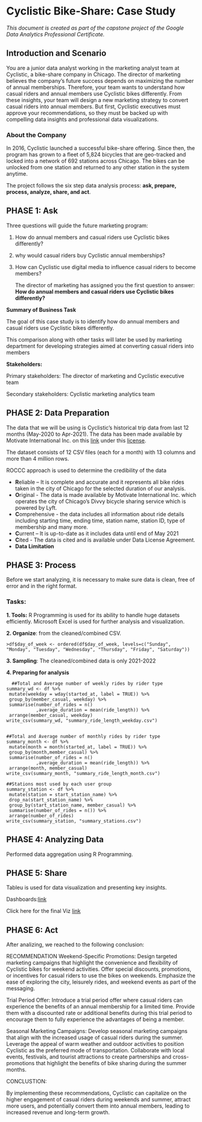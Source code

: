 # **Cyclistic Bike-Share: Case Study**

_This document is created as part of the capstone project of the Google Data Analytics Professional Certificate._

## Introduction and Scenario
You are a junior data analyst working in the marketing analyst team at Cyclistic, a bike-share company in Chicago. The director of marketing believes the company’s future success depends on maximizing the number of annual memberships. Therefore, your team wants to understand how casual riders and annual members use Cyclistic bikes differently. From these insights, your team will design a new marketing strategy to convert casual riders into annual members. But first, Cyclistic executives must approve your recommendations, so they must be backed up with compelling data insights and professional data visualizations.

### **About the Company**
In 2016, Cyclistic launched a successful bike-share offering. Since then, the program has grown to a fleet of 5,824 bicycles that are geo-tracked and locked into a network of 692 stations across Chicago. The bikes can be unlocked from one station and returned to any other station in the system anytime.

The project follows the six step data analysis process: **ask, prepare, process, analyze, share, and act**.

## **PHASE 1: Ask** 
Three questions will guide the future marketing program:
 1. How do annual members and casual riders use Cyclistic bikes
    differently? 
 2. why would casual riders buy Cyclistic annual memberships?
 3. How can Cyclistic use digital media to influence casual
        riders to become members?

    The director of marketing has assigned you the first question to answer: 
**How do annual members and casual riders use Cyclistic bikes differently?**

**Summary of Business Task**

The goal of this case study is to identify how do annual members and casual riders use Cyclistic bikes differently.

This comparison along with other tasks will later be used by marketing department for developing strategies aimed at converting casual riders into members

**Stakeholders:**

Primary stakeholders: The director of marketing and Cyclistic executive team

Secondary stakeholders: Cyclistic marketing analytics team

## **PHASE 2: Data Preparation**

The data that we will be using is Cyclistic’s historical trip data from last 12 months (May-2020 to Apr-2021). The data has been made available by Motivate International Inc. on this [link](https://divvy-tripdata.s3.amazonaws.com/index.html) under this [license](https://www.divvybikes.com/data-license-agreement).

The dataset consists of 12 CSV files (each for a month) with 13 columns and more than 4 million rows.

ROCCC approach is used to determine the credibility of the data

-   **R**eliable – It is complete and accurate and it represents all bike rides taken in the city of Chicago for the selected duration of our analysis.
-   **O**riginal - The data is made available by Motivate International Inc. which operates the city of Chicago’s Divvy bicycle sharing service which is powered by Lyft.
-   **C**omprehensive - the data includes all information about ride details including starting time, ending time, station name, station ID, type of membership and many more.
-   **C**urrent – It is up-to-date as it includes data until end of May 2021
-   **C**ited - The data is cited and is available under Data License Agreement.
-   **Data Limitation**


## **PHASE 3: Process**

Before we start analyzing, it is necessary to make sure data is clean, free of error and in the right format.
### **Tasks:**

**1. Tools:** R Programming is used for its ability to handle huge datasets efficiently. Microsoft Excel is used for further analysis and visualization. 

**2. Organize**: from the cleaned/combined CSV.
                      
    >df$day_of_week <- ordered(df$day_of_week, levels=c("Sunday", "Monday", "Tuesday", "Wednesday", "Thursday", "Friday", "Saturday"))


**3. Sampling**: The cleaned/combined data is only 2021-2022

**4. Preparing for analysis**

      ##Total and Average number of weekly rides by rider type
    summary_wd <- df %>%
     mutate(weekday = wday(started_at, label = TRUE)) %>% 
     group_by(member_casual, weekday) %>%
     summarise(number_of_rides = n()
               ,average_duration = mean(ride_length)) %>%
     arrange(member_casual, weekday)  
    write_csv(summary_wd, "summary_ride_length_weekday.csv")


    ##Total and Average number of monthly rides by rider type
    summary_month <- df %>% 
     mutate(month = month(started_at, label = TRUE)) %>%  
     group_by(month,member_casual) %>%  
     summarise(number_of_rides = n()
               ,average_duration = mean(ride_length)) %>%    
     arrange(month, member_casual)
    write_csv(summary_month, "summary_ride_length_month.csv")

    ##Stations most used by each user group
    summary_station <- df %>% 
     mutate(station = start_station_name) %>%
     drop_na(start_station_name) %>% 
     group_by(start_station_name, member_casual) %>%  
     summarise(number_of_rides = n()) %>%    
     arrange(number_of_rides)
    write_csv(summary_station, "summary_stations.csv")

  ## PHASE 4: Analyzing Data
Performed data aggregation using R Programming.

## PHASE 5: Share
Tableu is used for data visualization and presenting key insights.

Dashboards:[link](https://github.com/juswannaCry/GDA_CASESTUDY_TRACK1_BIKESHARE_PROJECT/tree/main/Visualization)

Click here for the final Viz [link](https://github.com/juswannaCry/GDA_CASESTUDY_TRACK1_BIKESHARE_PROJECT/blob/main/Visualization/Case%20Study.pdf)

## PHASE 6: Act
After analizing, we reached to the following conclusion:

RECOMMENDATION
Weekend-Specific Promotions: Design targeted marketing campaigns that highlight the
convenience and flexibility of Cyclistic bikes for weekend activities. Offer special
discounts, promotions, or incentives for casual riders to use the bikes on weekends.
Emphasize the ease of exploring the city, leisurely rides, and weekend events as part of
the messaging.

Trial Period Offer: Introduce a trial period offer where casual riders can experience the
benefits of an annual membership for a limited time. Provide them with a discounted
rate or additional benefits during this trial period to encourage them to fully
experience the advantages of being a member.

Seasonal Marketing Campaigns: Develop seasonal marketing campaigns that align with
the increased usage of casual riders during the summer. Leverage the appeal of warm
weather and outdoor activities to position Cyclistic as the preferred mode of
transportation. Collaborate with local events, festivals, and tourist attractions to
create partnerships and cross-promotions that highlight the benefits of bike sharing
during the summer months.

CONCLUSTION: 

By implementing these recommendations, Cyclistic can capitalize on the higher engagement of casual riders during weekends and summer, attract more users, and potentially convert them into annual members, leading to increased revenue and long-term growth.


